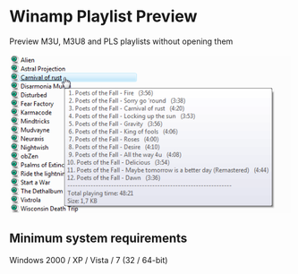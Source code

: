 # Winamp Playlist Preview
Preview M3U, M3U8 and PLS playlists without opening them
<br><br>![alt text](https://github.com/T800G/WinampPlaylistPreview/blob/master/plstip.png)<br>
## Minimum system requirements
Windows 2000 / XP / Vista / 7 (32 / 64-bit)
